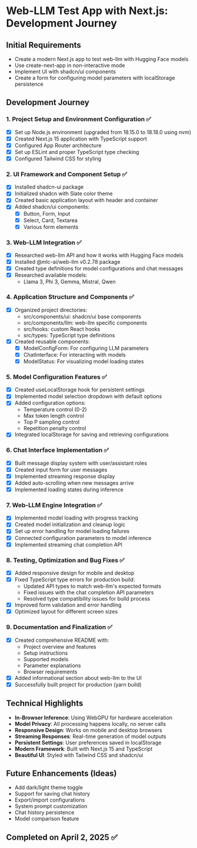 # Web-LLM Test App with Next.js: Development Journey

## Initial Requirements
- Create a modern Next.js app to test web-llm with Hugging Face models
- Use create-next-app in non-interactive mode
- Implement UI with shadcn/ui components
- Create a form for configuring model parameters with localStorage persistence

## Development Journey

### 1. Project Setup and Environment Configuration ✅
- [x] Set up Node.js environment (upgraded from 18.15.0 to 18.18.0 using nvm)
- [x] Created Next.js 15 application with TypeScript support
- [x] Configured App Router architecture
- [x] Set up ESLint and proper TypeScript type checking
- [x] Configured Tailwind CSS for styling

### 2. UI Framework and Component Setup ✅
- [x] Installed shadcn-ui package
- [x] Initialized shadcn with Slate color theme
- [x] Created basic application layout with header and container
- [x] Added shadcn/ui components:
  - [x] Button, Form, Input
  - [x] Select, Card, Textarea
  - [x] Various form elements

### 3. Web-LLM Integration ✅
- [x] Researched web-llm API and how it works with Hugging Face models
- [x] Installed @mlc-ai/web-llm v0.2.78 package 
- [x] Created type definitions for model configurations and chat messages
- [x] Researched available models:
  - Llama 3, Phi 3, Gemma, Mistral, Qwen

### 4. Application Structure and Components ✅
- [x] Organized project directories:
  - src/components/ui: shadcn/ui base components
  - src/components/llm: web-llm specific components
  - src/hooks: custom React hooks
  - src/types: TypeScript type definitions
- [x] Created reusable components:
  - [x] ModelConfigForm: For configuring LLM parameters
  - [x] ChatInterface: For interacting with models
  - [x] ModelStatus: For visualizing model loading states

### 5. Model Configuration Features ✅
- [x] Created useLocalStorage hook for persistent settings
- [x] Implemented model selection dropdown with default options
- [x] Added configuration options:
  - Temperature control (0-2)
  - Max token length control
  - Top P sampling control
  - Repetition penalty control
- [x] Integrated localStorage for saving and retrieving configurations

### 6. Chat Interface Implementation ✅
- [x] Built message display system with user/assistant roles
- [x] Created input form for user messages
- [x] Implemented streaming response display
- [x] Added auto-scrolling when new messages arrive
- [x] Implemented loading states during inference

### 7. Web-LLM Engine Integration ✅
- [x] Implemented model loading with progress tracking
- [x] Created model initialization and cleanup logic
- [x] Set up error handling for model loading failures
- [x] Connected configuration parameters to model inference
- [x] Implemented streaming chat completion API

### 8. Testing, Optimization and Bug Fixes ✅
- [x] Added responsive design for mobile and desktop
- [x] Fixed TypeScript type errors for production build:
  - Updated API types to match web-llm's expected formats
  - Fixed issues with the chat completion API parameters
  - Resolved type compatibility issues for build process
- [x] Improved form validation and error handling
- [x] Optimized layout for different screen sizes

### 9. Documentation and Finalization ✅
- [x] Created comprehensive README with:
  - Project overview and features
  - Setup instructions
  - Supported models
  - Parameter explanations
  - Browser requirements
- [x] Added informational section about web-llm to the UI
- [x] Successfully built project for production (yarn build)

## Technical Highlights

- **In-Browser Inference**: Using WebGPU for hardware acceleration
- **Model Privacy**: All processing happens locally, no server calls
- **Responsive Design**: Works on mobile and desktop browsers
- **Streaming Responses**: Real-time generation of model outputs
- **Persistent Settings**: User preferences saved in localStorage
- **Modern Framework**: Built with Next.js 15 and TypeScript
- **Beautiful UI**: Styled with Tailwind CSS and shadcn/ui

## Future Enhancements (Ideas)
- Add dark/light theme toggle
- Support for saving chat history
- Export/import configurations
- System prompt customization
- Chat history persistence
- Model comparison feature

## Completed on April 2, 2025 ✅